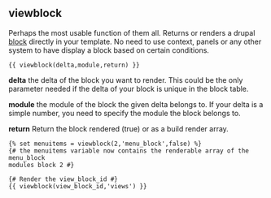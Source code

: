## viewblock

Perhaps the most usable function of them all.  Returns or renders a drupal [block](https://www.drupal.org/documentation/modules/block) directly in your template.
No need to use context, panels or any other system to have display a block based on certain conditions.

```
{{ viewblock(delta,module,return) }}
```

**delta** the delta of the block you want to render. This could be the only parameter needed if the delta of your block is unique in the block table.

**module** the module of the block the given delta belongs to. If your delta is a simple number, you need to specify the module the block belongs to.

**return** Return the block rendered (true) or as a build render array.

```
{% set menuitems = viewblock(2,'menu_block',false) %}
{# the menuitems variable now contains the renderable array of the menu_block
modules block 2 #}
```

```
{# Render the view_block_id #}
{{ viewblock(view_block_id,'views') }}
```
